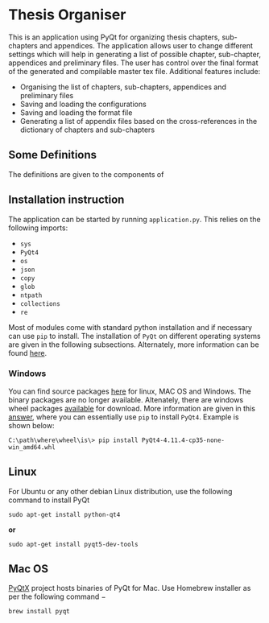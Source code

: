 # Thesis Organiser
This is an application using PyQt for organizing thesis chapters, sub-chapters and appendices. The application allows user to change different settings which will help in generating a list of possible chapter, sub-chapter, appendices and preliminary files. The user has control over the final format of the generated and compilable master tex file. Additional features include:
- Organising the list of chapters, sub-chapters, appendices and preliminary files
- Saving and loading the configurations
- Saving and loading the format file
- Generating a list of appendix files based on the cross-references in the dictionary of chapters and sub-chapters

## Some Definitions
The definitions are given to the components of 

## Installation instruction
The application can be started by running `application.py`. This relies on the following imports:
+ `sys`
+ `PyQt4`
+ `os`
+ `json`
+ `copy`
+ `glob`
+ `ntpath`
+ `collections`
+ `re`

Most of modules come with standard python installation and if necessary can use `pip` to install. The installation of `PyQt` on different operating systems are given in the following subsections. Alternately, more information can be found [here](https://www.tutorialspoint.com/pyqt/pyqt_introduction.htm).

### Windows 
You can find source packages [here](https://riverbankcomputing.com/software/pyqt/download) for linux, MAC OS and Windows. The binary packages are no longer available. Altenately, there are windows wheel packages [available](https://stackoverflow.com/questions/22640640/how-to-install-pyqt4-on-windows-using-pip) for download. More information are given in this [answer](https://stackoverflow.com/questions/22640640/how-to-install-pyqt4-on-windows-using-pip), where you can essentially use `pip` to install `PyQt4`. Example is shown below:
```
C:\path\where\wheel\is\> pip install PyQt4-4.11.4-cp35-none-win_amd64.whl
```
## Linux
For Ubuntu or any other debian Linux distribution, use the following command to install PyQt
```
sudo apt-get install python-qt4
```
**or** 
```
sudo apt-get install pyqt5-dev-tools
```

## Mac OS
[PyQtX](http://sourceforge.net/projects/pyqtx/) project hosts binaries of PyQt for Mac. Use Homebrew installer as per the following command −
```
brew install pyqt
```
